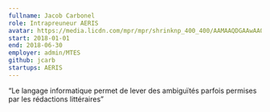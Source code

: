 ```yaml
---
fullname: Jacob Carbonel
role: Intrapreuneur AERIS
avatar: https://media.licdn.com/mpr/mpr/shrinknp_400_400/AAMAAQDGAAwAAQAAAAAAAA4CAAAAJDhmM2VhYjU4LWJlODctNDdmYy1hMTNjLTc0OWFmMzIyMzU3Mg.jpg
start: 2018-01-01
end: 2018-06-30
employer: admin/MTES
github: jcarb
startups: AERIS
---
```


“Le langage informatique permet de lever des ambiguïtés parfois permises par les rédactions littéraires”
